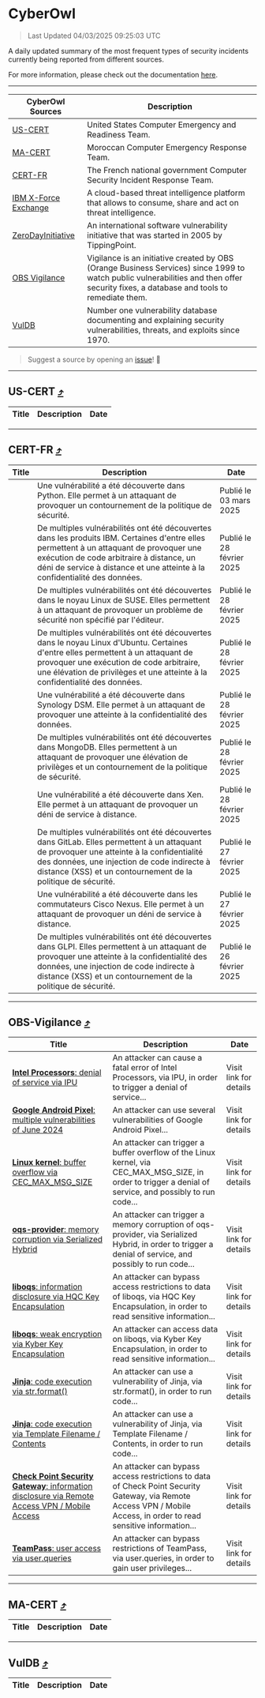 
 <div id='top'></div>

# CyberOwl

 > Last Updated 04/03/2025 09:25:03 UTC
 
 A daily updated summary of the most frequent types of security incidents currently being reported from different sources.
 
 For more information, please check out the documentation [here](./docs/README.md).
 
 ---
 |CyberOwl Sources|Description|
 |---|---|
 |[US-CERT](#us-cert-arrow_heading_up)|United States Computer Emergency and Readiness Team.|
 |[MA-CERT](#ma-cert-arrow_heading_up)|Moroccan Computer Emergency Response Team.|
 |[CERT-FR](#cert-fr-arrow_heading_up)|The French national government Computer Security Incident Response Team.|
 |[IBM X-Force Exchange](#ibmcloud-arrow_heading_up)|A cloud-based threat intelligence platform that allows to consume, share and act on threat intelligence.|
 |[ZeroDayInitiative](#zerodayinitiative-arrow_heading_up)|An international software vulnerability initiative that was started in 2005 by TippingPoint.|
 |[OBS Vigilance](#obs-vigilance-arrow_heading_up)|Vigilance is an initiative created by OBS (Orange Business Services) since 1999 to watch public vulnerabilities and then offer security fixes, a database and tools to remediate them.|
 |[VulDB](#vuldb-arrow_heading_up)|Number one vulnerability database documenting and explaining security vulnerabilities, threats, and exploits since 1970.|
 
 > Suggest a source by opening an [issue](https://github.com/karimhabush/cyberowl/issues)! :raised_hands:
 ---

## US-CERT [:arrow_heading_up:](#cyberowl)

 |Title|Description|Date|
 |---|---|---|
 
 ---

## CERT-FR [:arrow_heading_up:](#cyberowl)

 |Title|Description|Date|
 |---|---|---|
 |[](https://www.cert.ssi.gouv.fr/avis/CERTFR-2025-AVI-0171/)|Une vulnérabilité a été découverte dans Python. Elle permet à un attaquant de provoquer un contournement de la politique de sécurité.|Publié le 03 mars 2025|
 |[](https://www.cert.ssi.gouv.fr/avis/CERTFR-2025-AVI-0170/)|De multiples vulnérabilités ont été découvertes dans les produits IBM. Certaines d'entre elles permettent à un attaquant de provoquer une exécution de code arbitraire à distance, un déni de service à distance et une atteinte à la confidentialité des données.|Publié le 28 février 2025|
 |[](https://www.cert.ssi.gouv.fr/avis/CERTFR-2025-AVI-0169/)|De multiples vulnérabilités ont été découvertes dans le noyau Linux de SUSE. Elles permettent à un attaquant de provoquer un problème de sécurité non spécifié par l'éditeur.|Publié le 28 février 2025|
 |[](https://www.cert.ssi.gouv.fr/avis/CERTFR-2025-AVI-0168/)|De multiples vulnérabilités ont été découvertes dans le noyau Linux d'Ubuntu. Certaines d'entre elles permettent à un attaquant de provoquer une exécution de code arbitraire, une élévation de privilèges et une atteinte à la confidentialité des données.|Publié le 28 février 2025|
 |[](https://www.cert.ssi.gouv.fr/avis/CERTFR-2025-AVI-0167/)|Une vulnérabilité a été découverte dans Synology DSM. Elle permet à un attaquant de provoquer une atteinte à la confidentialité des données.|Publié le 28 février 2025|
 |[](https://www.cert.ssi.gouv.fr/avis/CERTFR-2025-AVI-0166/)|De multiples vulnérabilités ont été découvertes dans MongoDB. Elles permettent à un attaquant de provoquer une élévation de privilèges et un contournement de la politique de sécurité.|Publié le 28 février 2025|
 |[](https://www.cert.ssi.gouv.fr/avis/CERTFR-2025-AVI-0165/)|Une vulnérabilité a été découverte dans Xen. Elle permet à un attaquant de provoquer un déni de service à distance.|Publié le 28 février 2025|
 |[](https://www.cert.ssi.gouv.fr/avis/CERTFR-2025-AVI-0164/)|De multiples vulnérabilités ont été découvertes dans GitLab. Elles permettent à un attaquant de provoquer une atteinte à la confidentialité des données, une injection de code indirecte à distance (XSS) et un contournement de la politique de sécurité.|Publié le 27 février 2025|
 |[](https://www.cert.ssi.gouv.fr/avis/CERTFR-2025-AVI-0163/)|Une vulnérabilité a été découverte dans les commutateurs Cisco Nexus. Elle permet à un attaquant de provoquer un déni de service à distance.|Publié le 27 février 2025|
 |[](https://www.cert.ssi.gouv.fr/avis/CERTFR-2025-AVI-0162/)|De multiples vulnérabilités ont été découvertes dans GLPI. Elles permettent à un attaquant de provoquer une atteinte à la confidentialité des données, une injection de code indirecte à distance (XSS) et un contournement de la politique de sécurité.|Publié le 26 février 2025|
 
 ---

## OBS-Vigilance [:arrow_heading_up:](#cyberowl)

 |Title|Description|Date|
 |---|---|---|
 |[<a href="https://vigilance.fr/vulnerability/Intel-Processors-denial-of-service-via-IPU-46398" class="noirorange"><b>Intel Processors</b>: denial of service via IPU</a>](https://vigilance.fr/vulnerability/Intel-Processors-denial-of-service-via-IPU-46398)|An attacker can cause a fatal error of Intel Processors, via IPU, in order to trigger a denial of service...|Visit link for details|
 |[<a href="https://vigilance.fr/vulnerability/Google-Android-Pixel-multiple-vulnerabilities-of-June-2024-44438" class="noirorange"><b>Google Android  Pixel</b>: multiple vulnerabilities of June 2024</a>](https://vigilance.fr/vulnerability/Google-Android-Pixel-multiple-vulnerabilities-of-June-2024-44438)|An attacker can use several vulnerabilities of Google Android  Pixel...|Visit link for details|
 |[<a href="https://vigilance.fr/vulnerability/Linux-kernel-buffer-overflow-via-CEC-MAX-MSG-SIZE-45999" class="noirorange"><b>Linux kernel</b>: buffer overflow via CEC_MAX_MSG_SIZE</a>](https://vigilance.fr/vulnerability/Linux-kernel-buffer-overflow-via-CEC-MAX-MSG-SIZE-45999)|An attacker can trigger a buffer overflow of the Linux kernel, via CEC_MAX_MSG_SIZE, in order to trigger a denial of service, and possibly to run code...|Visit link for details|
 |[<a href="https://vigilance.fr/vulnerability/oqs-provider-memory-corruption-via-Serialized-Hybrid-45998" class="noirorange"><b>oqs-provider</b>: memory corruption via Serialized Hybrid</a>](https://vigilance.fr/vulnerability/oqs-provider-memory-corruption-via-Serialized-Hybrid-45998)|An attacker can trigger a memory corruption of oqs-provider, via Serialized Hybrid, in order to trigger a denial of service, and possibly to run code...|Visit link for details|
 |[<a href="https://vigilance.fr/vulnerability/liboqs-information-disclosure-via-HQC-Key-Encapsulation-45997" class="noirorange"><b>liboqs</b>: information disclosure via HQC Key Encapsulation</a>](https://vigilance.fr/vulnerability/liboqs-information-disclosure-via-HQC-Key-Encapsulation-45997)|An attacker can bypass access restrictions to data of liboqs, via HQC Key Encapsulation, in order to read sensitive information...|Visit link for details|
 |[<a href="https://vigilance.fr/vulnerability/liboqs-weak-encryption-via-Kyber-Key-Encapsulation-45996" class="noirorange"><b>liboqs</b>: weak encryption via Kyber Key Encapsulation</a>](https://vigilance.fr/vulnerability/liboqs-weak-encryption-via-Kyber-Key-Encapsulation-45996)|An attacker can access data on liboqs, via Kyber Key Encapsulation, in order to read sensitive information...|Visit link for details|
 |[<a href="https://vigilance.fr/vulnerability/Jinja-code-execution-via-str-format-45995" class="noirorange"><b>Jinja</b>: code execution via str.format()</a>](https://vigilance.fr/vulnerability/Jinja-code-execution-via-str-format-45995)|An attacker can use a vulnerability of Jinja, via str.format(), in order to run code...|Visit link for details|
 |[<a href="https://vigilance.fr/vulnerability/Jinja-code-execution-via-Template-Filename-Contents-45994" class="noirorange"><b>Jinja</b>: code execution via Template Filename / Contents</a>](https://vigilance.fr/vulnerability/Jinja-code-execution-via-Template-Filename-Contents-45994)|An attacker can use a vulnerability of Jinja, via Template Filename / Contents, in order to run code...|Visit link for details|
 |[<a href="https://vigilance.fr/vulnerability/Check-Point-Security-Gateway-information-disclosure-via-Remote-Access-VPN-Mobile-Access-44411" class="noirorange"><b>Check Point Security Gateway</b>: information disclosure via Remote Access VPN / Mobile Access</a>](https://vigilance.fr/vulnerability/Check-Point-Security-Gateway-information-disclosure-via-Remote-Access-VPN-Mobile-Access-44411)|An attacker can bypass access restrictions to data of Check Point Security Gateway, via Remote Access VPN / Mobile Access, in order to read sensitive information...|Visit link for details|
 |[<a href="https://vigilance.fr/vulnerability/TeamPass-user-access-via-user-queries-45993" class="noirorange"><b>TeamPass</b>: user access via user.queries</a>](https://vigilance.fr/vulnerability/TeamPass-user-access-via-user-queries-45993)|An attacker can bypass restrictions of TeamPass, via user.queries, in order to gain user privileges...|Visit link for details|
 
 ---

## MA-CERT [:arrow_heading_up:](#cyberowl)

 |Title|Description|Date|
 |---|---|---|
 
 ---

## VulDB [:arrow_heading_up:](#cyberowl)

 |Title|Description|Date|
 |---|---|---|
 
